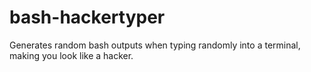 # bash-hackertyper
Generates random bash outputs when typing randomly into a terminal, making you look like a hacker.
